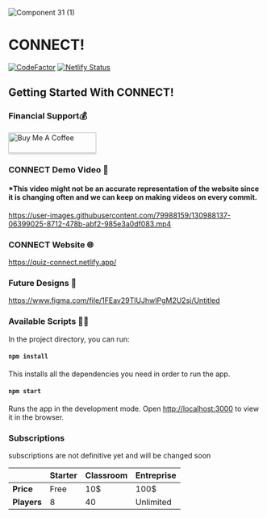 ![Component 31 (1)](https://user-images.githubusercontent.com/79988159/128874212-42576756-19a1-426b-8e22-f7bcaac2e910.png)

# CONNECT!
<a href="https://www.codefactor.io/repository/github/john8790909/connect/overview/main"><img src="https://www.codefactor.io/repository/github/john8790909/connect/badge/main" alt="CodeFactor" /></a> [![Netlify Status](https://api.netlify.com/api/v1/badges/2730b6cc-54d6-4e6a-843a-5513838d48ca/deploy-status)](https://app.netlify.com/sites/quiz-connect/deploys)


## Getting Started With CONNECT!

### Financial Support💰
<a href="https://www.buymeacoffee.com/connect129" target="_blank"><img src="https://www.buymeacoffee.com/assets/img/custom_images/orange_img.png" alt="Buy Me A Coffee" style="height: 41px !important;width: 174px !important;box-shadow: 0px 3px 2px 0px rgba(190, 190, 190, 0.5) !important;-webkit-box-shadow: 0px 3px 2px 0px rgba(190, 190, 190, 0.5) !important;" ></a>

### CONNECT Demo Video 🎥
#### *This video might not be an accurate representation of the website since it is changing often and we can keep on making videos on every commit.



https://user-images.githubusercontent.com/79988159/130988137-06399025-8712-478b-abf2-985e3a0df083.mp4



### CONNECT Website 🌐

https://quiz-connect.netlify.app/

### Future Designs 🎨

 https://www.figma.com/file/1FEav29TlUJhwIPgM2U2sj/Untitled

### Available Scripts 👨‍💻

In the project directory, you can run:

#### `npm install`

This installs all the dependencies you need in order to run the app.

#### `npm start`

Runs the app in the development mode.
Open [http://localhost:3000](http://localhost:3000) to view it in the browser.

### Subscriptions
subscriptions are not definitive yet and will be changed soon

|             | **Starter** | **Classroom** | **Entreprise** |
| ----------- | ----------- | ------------- | -------------- |
| **Price**   | Free        | 10$           | 100$           |
| **Players** | 8           | 40            | Unlimited      |
